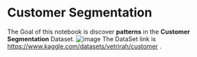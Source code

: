 # Customer Segmentation
The Goal of this notebook is discover **patterns** in the **Customer Segmentation** Dataset.
![image](https://user-images.githubusercontent.com/110128683/218261781-413e6eb2-774b-4ecb-89af-5d63b02f5a41.png)
The DataSet link is https://www.kaggle.com/datasets/vetrirah/customer .

